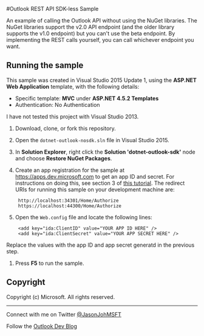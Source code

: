 #Outlook REST API SDK-less Sample

An example of calling the Outlook API without using the NuGet libraries. The NuGet libraries support the v2.0 API endpoint (and the older library supports the v1.0 endpoint) but you can't use the beta endpoint. By implementing the REST calls yourself, you can call whichever endpoint you want.

## Running the sample

This sample was created in Visual Studio 2015 Update 1, using the **ASP.NET Web Application** template, with the following details:

- Specific template: **MVC** under **ASP.NET 4.5.2 Templates**
- Authentication: No Authentication

I have not tested this project with Visual Studio 2013.

1. Download, clone, or fork this repository.
1. Open the `dotnet-outlook-nosdk.sln` file in Visual Studio 2015.
1. In **Solution Explorer**, right click the **Solution 'dotnet-outlook-sdk'** node and choose **Restore NuGet Packages**.
1. Create an app registration for the sample at https://apps.dev.microsoft.com to get an app ID and secret. For instructions on doing this, see section 3 of [this tutorial](https://dev.outlook.com/RestGettingStarted/Tutorial/dotnet). The redirect URIs for running this sample on your development machine are:

        http://localhost:34301/Home/Authorize
        https://localhost:44300/Home/Authorize

1. Open the `Web.config` file and locate the following lines:

        <add key="ida:ClientID" value="YOUR APP ID HERE" />
        <add key="ida:ClientSecret" value="YOUR APP SECRET HERE" />
        
  Replace the values with the app ID and app secret generatd in the previous step.

1. Press **F5** to run the sample.

## Copyright ##

Copyright (c) Microsoft. All rights reserved.

----------
Connect with me on Twitter [@JasonJohMSFT](https://twitter.com/JasonJohMSFT)

Follow the [Outlook Dev Blog](http://blogs.msdn.com/b/exchangedev/)